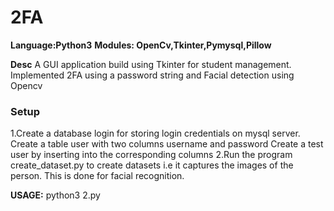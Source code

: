 # 2FA

**Language:Python3**
**Modules: OpenCv,Tkinter,Pymysql,Pillow**

**Desc**
A GUI application build using Tkinter for student management.
Implemented 2FA using a password string and Facial detection using Opencv

### Setup

1.Create a database login for storing login credentials on mysql server.
      Create a table user with two columns username and password
      Create a test user by inserting into the corresponding columns
2.Run the program create_dataset.py to create datasets i.e it captures the images of the person.
     This is done for facial recognition.

**USAGE:**
python3 2.py

